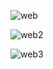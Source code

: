 ![web](https://github.com/peteryu24/market/assets/67302252/07a990aa-9e2f-49bb-b44b-3ae6bd1fd89a)


![web2](https://github.com/peteryu24/market/assets/67302252/713ae469-b004-4aff-8763-542d9f7b00d7)


![web3](https://github.com/peteryu24/market/assets/67302252/db34eb11-114c-4758-b5ab-57c8b7edb9b8)
